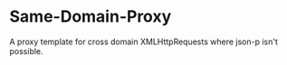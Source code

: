 Same-Domain-Proxy
=================

A proxy template for cross domain XMLHttpRequests where json-p isn't possible.